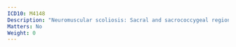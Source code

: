```yaml
---
ICD10: M4148
Description: "Neuromuscular scoliosis: Sacral and sacrococcygeal region"
Matters: No
Weight: 0
---
```


